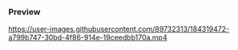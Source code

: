 ### Preview

https://user-images.githubusercontent.com/89732313/184319472-a799b747-30bd-4f86-914e-19ceedbb170a.mp4
